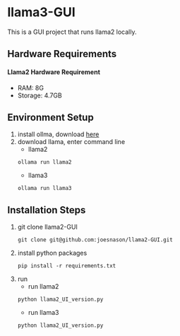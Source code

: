 # llama3-GUI

This is a GUI project that runs llama2 locally.

## Hardware Requirements
#### Llama2 Hardware Requirement 
* RAM: 8G
* Storage: 4.7GB

## Environment Setup
1. install ollma, download [here](https://ollama.com/download)
2. download llama, enter command line
   * llama2
   ```
   ollama run llama2
   ```
   * llama3
   ```
   ollama run llama3
   ```
   
   

## Installation Steps
1. git clone llama2-GUI
   ```
   git clone git@github.com:joesnason/llama2-GUI.git
   ```
2. install python packages
   ```
   pip install -r requirements.txt
   ```
3. run
   * run llama2
   ```
   python llama2_UI_version.py
   ```
   * run llama3
   ```
   python llama2_UI_version.py
   ```
